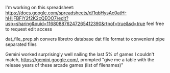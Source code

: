 I'm working on this spreadsheet:
https://docs.google.com/spreadsheets/d/1qbHysAc0atH-hHljFBFiY2f2K2cQEOO7/edit?usp=sharing&ouid=116808876247265412390&rtpof=true&sd=true
feel free to request edit access

dat_file_prep.sh convers libretro database dat file format to convenient pipe separated files

Gemini worked surprisingly well nailing the last 5% of games I couldn't match, 
https://gemini.google.com/, prompted "give me a table with the release years of these arcade games (list of filenames)"
